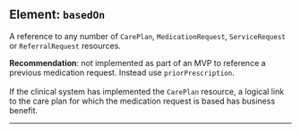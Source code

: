## Element: `basedOn` <span class="mro-circle optional" title="Optional"></span>

A reference to any number of `CarePlan`, `MedicationRequest`, `ServiceRequest` or `ReferralRequest` resources.

<div class="nhsd-a-box nhsd-a-box--bg-light-yellow nhsd-!t-margin-bottom-6 nhsd-t-body">
   <strong>Recommendation</strong>: not implemented as part of an MVP to reference a previous medication request. Instead use <code>priorPrescription</code>.
   <br />
   <br />
   If the clinical system has implemented the <code>CarePlan</code> resource, a logical link to the care plan for which the medication request is based has business benefit.
</div>


---